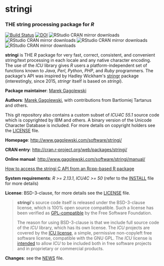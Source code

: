 # **stringi**

### THE string processing package for *R*

[![Build Status](https://travis-ci.org/gagolews/stringi.svg?branch=master)](https://travis-ci.org/gagolews/stringi)
[![DOI](https://zenodo.org/badge/doi/10.5281/zenodo.19071.svg)](http://dx.doi.org/10.5281/zenodo.19071)
![RStudio CRAN mirror downloads](http://cranlogs.r-pkg.org/badges/grand-total/stringi)
![RStudio CRAN mirror downloads](http://cranlogs.r-pkg.org/badges/last-month/stringi)
![RStudio CRAN mirror downloads](http://cranlogs.r-pkg.org/badges/last-week/stringi)
![RStudio CRAN mirror downloads](http://cranlogs.r-pkg.org/badges/last-day/stringi)

**stringi** is THE *R* package for very fast, correct, consistent,
and convenient string/text processing in each locale and any native
character encoding. The use of the *ICU* library gives *R* users a
platform-independent set of functions known to *Java*, *Perl*, *Python*,
*PHP*, and *Ruby* programmers. The package's API was inspired by
Hadley Wickham's [stringr](http://cran.r-project.org/web/packages/stringr)
package (interestingly, since 2015, *stringr* itself is based on *stringi*).

**Package maintainer**: [Marek Gagolewski](http://www.gagolewski.com/)

**Authors**: [Marek Gagolewski](http://www.gagolewski.com/),
with contributions from Bartlomiej Tartanus and others.

This git repository also contains a custom subset of *ICU4C 55.1* source code
which is copyrighted by IBM and others. A binary
version of the Unicode Character Database is included.
For more details on copyright holders see the
[LICENSE](http://raw.githubusercontent.com/gagolews/stringi/master/LICENSE) file.

**Homepage**: http://www.gagolewski.com/software/stringi/

**CRAN entry**: http://cran.r-project.org/web/packages/stringi/

**Online manual**: http://www.gagolewski.com/software/stringi/manual/

[How to access the stringi C API from an Rcpp-based R package](https://github.com/gagolews/ExampleRcppStringi)

**System requirements**: *R >= 2.13.1*, *ICU4C >= 50* (refer to the
[INSTALL](http://raw.githubusercontent.com/gagolews/stringi/master/INSTALL)
file for more details)

**License**: BSD-3-clause, for more details see the
[LICENSE](http://raw.githubusercontent.com/gagolews/stringi/master/LICENSE) file.

> **stringi**'s source code itself is released under the BSD-3-clause license,
> which is 100% open source compatible. Such a license has been verified as
> [GPL-compatible](http://en.wikipedia.org/wiki/BSD_licenses)
> by the Free Software Foundation.
>
> The reason for using BSD-3-clause is that we include full source
> code of the *ICU* library, which has its own license.
> The *ICU* projects are covered by the
> [ICU license](http://source.icu-project.org/repos/icu/icu/trunk/LICENSE),
> a simple, permissive non-copyleft free software license, compatible with
> the GNU GPL. The *ICU* license is
> [intended](http://userguide.icu-project.org/icufaq#TOC-How-is-the-ICU-licensed-)
> to allow *ICU* to be included both in free software projects
> and in proprietary or commercial products.

**Changes**: see the
[NEWS](http://raw.githubusercontent.com/gagolews/stringi/master/NEWS) file.
